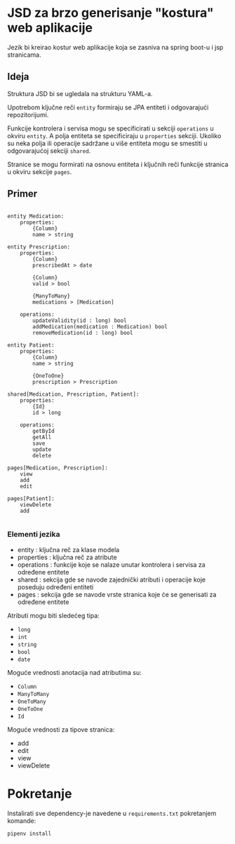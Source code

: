 # JSD za brzo generisanje "kostura" web aplikacije
Jezik bi kreirao kostur web aplikacije koja se zasniva na spring boot-u i jsp stranicama.

## Ideja

Struktura JSD bi se ugledala na strukturu YAML-a.

Upotrebom ključne reči `entity` formiraju se JPA entiteti i odgovarajući repozitorijumi.

Funkcije kontrolera i servisa mogu se specificirati u sekciji `operations` u okviru `entity`. A polja entiteta se specificiraju u `properties` sekciji. Ukoliko su neka polja ili operacije sadržane u više entiteta mogu se smestiti u odgovarajućoj sekciji `shared`.

Stranice se mogu formirati na osnovu entiteta i ključnih reči funkcije stranica u okviru sekcije `pages`.


## Primer

~~~		

entity Medication:
	properties:
		{Column}
		name > string

entity Prescription:
	properties:
		{Column}
		prescribedAt > date

		{Column}
		valid > bool

		{ManyToMany}
		medications > [Medication]
	
	operations:
		updateValidity(id : long) bool
		addMedication(medication : Medication) bool
		removeMedication(id : long) bool

entity Patient:
	properties:
		{Column}
		name > string

		{OneToOne}
		prescription > Prescription

shared[Medication, Prescription, Patient]:
  	properties:
		{Id}
		id > long
  
  	operations:
		getById
		getAll
		save
		update
		delete

pages[Medication, Prescription]:
	view
	add
 	edit

pages[Patient]:
  	viewDelete
  	add
			
~~~


### Elementi jezika
- entity : ključna reč za klase modela
- properties : ključna reč za atribute
- operations : funkcije koje se nalaze unutar kontrolera i servisa za određene entitete
- shared : sekcija gde se navode zajednički atributi i operacije koje poseduju određeni entiteti
- pages : sekcija gde se navode vrste stranica koje će se generisati za određene entitete

Atributi mogu biti sledećeg tipa:
- `long`
- `int`
- `string`
- `bool`
- `date`

Moguće vrednosti anotacija nad atributima su:
- `Column`
- `ManyToMany`
- `OneToMany`
- `OneToOne`
- `Id`

Moguće vrednosti za tipove stranica:
- add
- edit
- view
- viewDelete

# Pokretanje

Instalirati sve dependency-je navedene u `requirements.txt` pokretanjem komande:

```bash
pipenv install
```

```bash
```
